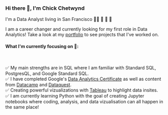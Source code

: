 ### Hi there 👋, I'm Chick Chetwynd

I'm a Data Analyst living in San Francisco :man_cartwheeling: :partying_face: :confetti_ball: :balloon:

I am a career changer and currently looking for my first role in Data Analytics! Take a look at my [portfolio](https://github.com/chickchetwynd/portfolio) to see projects that I've worked on.


#### What I'm currently focusing on :thinking::

<br />

:white_check_mark: My main strengths are in SQL where I am familiar with Standard SQL, PostgresQL, and Google Standard SQL.
<br />
:white_check_mark: I have completed Google's [Data Analytics Certificate](https://grow.google/certificates/data-analytics/#?modal_active=none) as well as content from [Datacamp](https://app.datacamp.com/learn) and [Dataquest](https://app.dataquest.io/learning-path).
<br />
:white_check_mark: Creating powerful vizualizations with [Tableau](https://public.tableau.com/app/profile/chick.chetwynd) to highlight data insites.
<br />
:white_check_mark: I am currently learning Python with the goal of creating Jupyter notebooks where coding, analysis, and data vizualisation can all happen in the same place!


<!--
**chickchetwynd/chickchetwynd** is a ✨ _special_ ✨ repository because its `README.md` (this file) appears on your GitHub profile.

Here are some ideas to get you started:

- 🔭 I’m currently working on ...
- 🌱 I’m currently learning ...
- 👯 I’m looking to collaborate on ...
- 🤔 I’m looking for help with ...
- 💬 Ask me about ...
- 📫 How to reach me: ...
- 😄 Pronouns: ...
- ⚡ Fun fact: ...
-->
